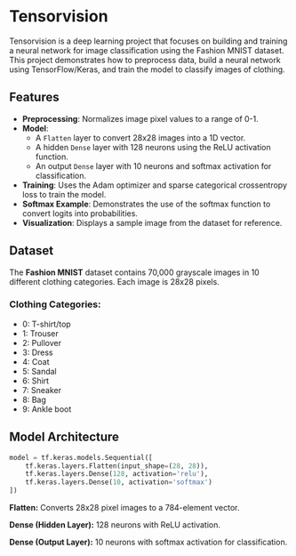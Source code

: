 # Tensorvision

Tensorvision is a deep learning project that focuses on building and training a neural network for image classification using the Fashion MNIST dataset. This project demonstrates how to preprocess data, build a neural network using TensorFlow/Keras, and train the model to classify images of clothing.

## Features

- **Preprocessing**: Normalizes image pixel values to a range of 0-1.
- **Model**:
  - A `Flatten` layer to convert 28x28 images into a 1D vector.
  - A hidden `Dense` layer with 128 neurons using the ReLU activation function.
  - An output `Dense` layer with 10 neurons and softmax activation for classification.
- **Training**: Uses the Adam optimizer and sparse categorical crossentropy loss to train the model.
- **Softmax Example**: Demonstrates the use of the softmax function to convert logits into probabilities.
- **Visualization**: Displays a sample image from the dataset for reference.

## Dataset

The **Fashion MNIST** dataset contains 70,000 grayscale images in 10 different clothing categories. Each image is 28x28 pixels.

### Clothing Categories:
- 0: T-shirt/top
- 1: Trouser
- 2: Pullover
- 3: Dress
- 4: Coat
- 5: Sandal
- 6: Shirt
- 7: Sneaker
- 8: Bag
- 9: Ankle boot

## Model Architecture

```python
model = tf.keras.models.Sequential([
    tf.keras.layers.Flatten(input_shape=(28, 28)),
    tf.keras.layers.Dense(128, activation='relu'),
    tf.keras.layers.Dense(10, activation='softmax')
])
```

**Flatten:** Converts 28x28 pixel images to a 784-element vector.

**Dense (Hidden Layer):** 128 neurons with ReLU activation.

**Dense (Output Layer):** 10 neurons with softmax activation for classification.
